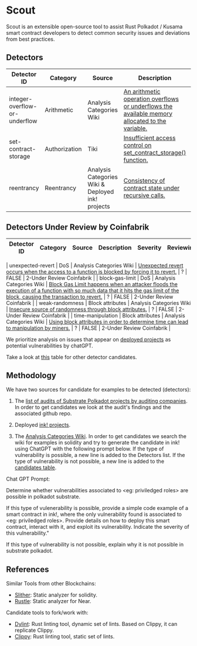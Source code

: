 # Scout

Scout is an extensible open-source tool to assist Rust Polkadot / Kusama smart contract developers to detect common security issues and deviations from best practices.

## Detectors

| Detector ID | Category | Source | Description| Severity | Reviewed |
| ------ | ------ | ------| ------| ------ | ------ |
| integer-overflow-or-underflow | Arithmetic | Analysis Categories Wiki | [An arithmetic operation overflows or underflows the available memory allocated to the variable.](https://github.com/CoinFabrik/web3-grant/blob/main/docs/detectors/integer-overflow-or-underflow/integer-overflow-or-underflow.md) | High | Agus |
| set-contract-storage | Authorization | Tiki | [Insufficient access control on set_contract_storage() function.](https://github.com/CoinFabrik/web3-grant/blob/main/docs/detectors/set-contract-storage/set-contract-storage.md) | High | Tiki |
| reentrancy            | Reentrancy       | Analysis Categories Wiki & Deployed ink! projects | [Consistency of contract state under recursive calls.](https://github.com/CoinFabrik/web3-grant/tree/main/docs/detectors/reentrancy/reentrancy.md)                                                                         | High     | Tiki, Turi |
## Detectors Under Review by Coinfabrik

| Detector ID | Category | Source | Description | Severity | Reviewing | Status | 
|----------------------|------------------|--------------------------------------------------|------------------------------------------------------------------------------------------------------------------------------|----------|----------|---------------------------|

| unexpected-revert     | DoS              | Analysis Categories Wiki                        | [Unexpected revert occurs when the access to a function is blocked by forcing it to revert.](https://gitlab.com/coinfabrik-private/coinfabrik-wiki/-/wikis/Auditing/Analyses/DoS/Unexpected-revert)                                    | ?        | FALSE    | 2-Under Review Coinfabrik |
| block-gas-limit       | DoS              | Analysis Categories Wiki                        | [Block Gas Limit happens when an attacker floods the execution of a function with so much data that it hits the gas limit of the block, causing the transaction to revert.](https://gitlab.com/coinfabrik-private/coinfabrik-wiki/-/wikis/Auditing/Analyses/DoS/Block-gas-limit) | ?        | FALSE    | 2-Under Review Coinfabrik |
| weak-randomness       | Block attributes | Analysis Categories Wiki                        | [Insecure source of randomness through block attributes.](https://gitlab.com/coinfabrik-private/coinfabrik-wiki/-/wikis/Auditing/Analyses/Block-attributes/Use-of-insufficiently-random-values)                                                                         | ?        | FALSE    | 2-Under Review Coinfabrik |
| time-manipulation     | Block attributes | Analysis Categories Wiki                        | [Using block attributes in order to determine time can lead to manipulation by miners.](https://gitlab.com/coinfabrik-private/coinfabrik-wiki/-/wikis/Auditing/Analyses/Block-attributes/Time-manipulation)                                        | ?        | FALSE    | 2-Under Review Coinfabrik |

We prioritize analysis on issues that appear on [deployed projects](https://docs.google.com/spreadsheets/d/19fVqHwQwfhWUBfHppiEnr9yJ9Ep-qr_czGSSkTvKn5E/edit?usp=share_link) as potential vulnerabilities by chatGPT.

Take a look at [this](https://docs.google.com/spreadsheets/d/1mCE1KIXSngQP8VsY7fo4UqH_QL_7VKQ0JSUvhGuY4Rs/edit#gid=0) table for other detector candidates.

## Methodology

We have two sources for candidate for examples to be detected (detectors):

1. The [list of audits of Substrate Polkadot projects by auditing companies](https://docs.google.com/spreadsheets/d/1xQ-RTui38vTAXKIbBOLZmbUEvHjTGrbdRvbG12c7n-8/edit#gid=0). In order to get candidates we look at the audit's findings and the associated github repo.

2. Deployed [ink! projects](https://docs.google.com/spreadsheets/d/19fVqHwQwfhWUBfHppiEnr9yJ9Ep-qr_czGSSkTvKn5E/edit?usp=share_link).

3. The [Analysis Categories Wiki](https://gitlab.com/coinfabrik-private/coinfabrik-wiki/-/wikis/Auditing/Analyses). In order to get candidates we search the wiki for examples in solidity and try to generate the candidate in ink! using ChatGPT with the following prompt below. If the type of vulnerability is possible, a new line is added to the Detectors list. If the type of vulnerability is not possible, a new line is added to the [candidates table](https://docs.google.com/spreadsheets/d/1mCE1KIXSngQP8VsY7fo4UqH_QL_7VKQ0JSUvhGuY4Rs/edit#gid=0).

Chat GPT Prompt:

Determine whether vulnerabilities associated to <eg: priviledged roles> are possible in polkadot substrate.

If this type of vulenerability is possible, provide a simple code example of a smart contract in ink!, where the only vulnerability found is associated to <eg: priviledged roles>. Provide details on how to deploy this smart contract, interact with it, and exploit its vulnerability. Indicate the severity of this vulnerability."

If this type of vulnerability is not possible, explain why it is not possible in substrate polkadot.


## References

Similar Tools from other Blockchains:
- [Slither](https://github.com/crytic/slither): Static analyzer for solidity.
- [Rustle](https://github.com/blocksecteam/rustle): Static analyzer for Near.

Candidate tools to fork/work with:
- [Dylint](https://github.com/trailofbits/dylint): Rust linting tool, dynamic set of lints. Based on Clippy, it can replicate Clippy.
- [Clippy](https://github.com/rust-lang/rust-clippy): Rust linting tool, static set of lints.


